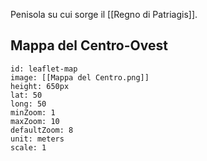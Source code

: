 Penisola su cui sorge il [[Regno di Patriagis]]. 


## Mappa del Centro-Ovest

```leaflet
id: leaflet-map
image: [[Mappa del Centro.png]]
height: 650px
lat: 50
long: 50
minZoom: 1
maxZoom: 10
defaultZoom: 8
unit: meters
scale: 1
```
